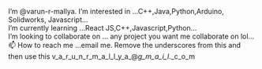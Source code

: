 I’m @varun-r-mallya.
I’m interested in ...C++,Java,Python,Arduino, Solidworks, Javascript...<br>
I’m currently learning ...React JS,C++,Javascript,Python...<br>
I’m looking to collaborate on ... any project you want me collaborate on lol...<br>
📫 How to reach me ...email me. Remove the underscores from this and then use this  v_a_r_u_n_r_m_a_l_l_y_a_@_g_m_a_i_l_._c_o_m

<!---
varun-r-mallya/varun-r-mallya is a ✨ special ✨ repository because its `README.md` (this file) appears on your GitHub profile.
You can click the Preview link to take a look at your changes.
--->
